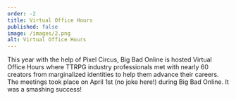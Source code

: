 ```yaml
---
order: -2
title: Virtual Office Hours
published: false
image: /images/2.png
alt: Virtual Office Hours
---
```


This year with the help of Pixel Circus, Big Bad Online is hosted Virtual Office Hours where TTRPG industry professionals met with nearly 60 creators from marginalized identities to help them advance their careers. The meetings took place on April 1st (no joke here!) during Big Bad Online. It was a smashing success!
